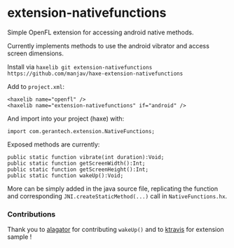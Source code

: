 extension-nativefunctions
=============

Simple OpenFL extension for accessing android native methods.

Currently implements methods to use the android vibrator and access screen
dimensions.

Install via `haxelib git extension-nativefunctions https://github.com/manjav/haxe-extension-nativefunctions`

Add to `project.xml`:

    <haxelib name="openfl" />
    <haxelib name="extension-nativefunctions" if="android" />

And import into your project (haxe) with:
  
    import com.gerantech.extension.NativeFunctions;

Exposed methods are currently:

    public static function vibrate(int duration):Void;
    public static function getScreenWidth():Int;
    public static function getScreenHeight():Int;
    public static function wakeUp():Void;

More can be simply added in the java source file, replicating the function and
corresponding `JNI.createStaticMethod(...)` call in `NativeFunctions.hx`.
  
### Contributions

Thank you to [alagator](https://github.com/alagatar) for contributing `wakeUp()` and to [ktravis](https://github.com/ktravis/haxe-hardware) for extension sample !

